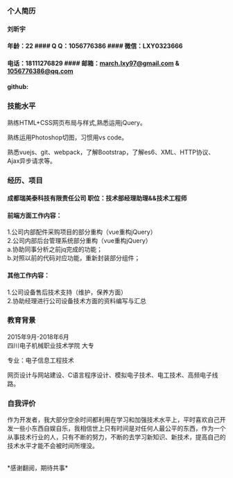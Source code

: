 ### 个人简历

#### 刘昕宇
#### 年龄：22     #### Q Q：1056776386   #### 微信：LXY0323666
#### 电话：18111276829      #### 邮箱：march.lxy97@gmail.com & 1056776386@qq.com
#### github:

### 技能水平

熟练HTML+CSS网页布局与样式,熟悉运用jQuery。

熟练运用Photoshop切图，习惯用vs code。

熟悉vuejs、git、webpack，了解Bootstrap，了解es6、XML、HTTP协议、Ajax异步请求等。

### 经历、项目

#### 成都瑞美泰科技有限责任公司  职位：技术部经理助理&&技术工程师

#### 前端方面工作内容：
1.公司内部配件采购项目的部分重构（vue重构jQuery）<br> 
2.公司内部后台管理系统部分重构（vue重构jQuery）<br> 
  a.协助同事分析之前jq完成的功能；<br> 
  b.对照以前的代码对应功能，重新封装部分组件；<br> 

#### 其他工作内容：
1.公司设备售后技术支持（维护，保养方面）<br> 
2.协助经理进行公司设备技术方面的资料编写与汇总<br> 



### 教育背景

2015年9月-2018年6月   
四川电子机械职业技术学院   大专

专业：电子信息工程技术

网页设计与网站建设、C语言程序设计、模拟电子技术、电工技术、高频电子线路。


### 自我评价

作为开发者，我大部分空余时间都利用在学习和加强技术水平上，平时喜欢自己开发一些小东西自娱自乐，我相信世上只有时间是对任何人最公平的东西，作为一个从事技术行业的人，只有不断的努力，不断的去学习新知识、新技术，提高自己的技术水平才能不会被时间所埋没。

<br>
*感谢翻阅，期待共事*
